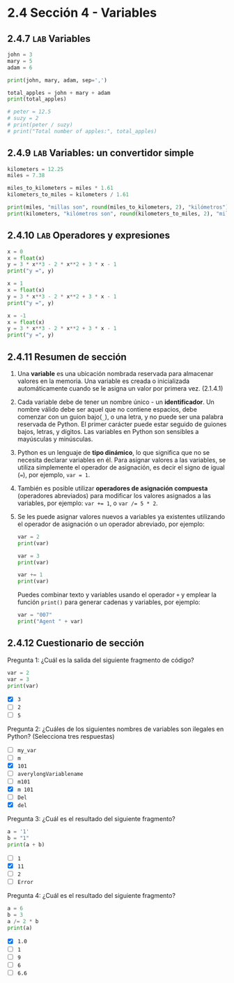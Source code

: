 # 2.4 Sección 4 - Variables

## 2.4.7 `LAB` Variables

```python
john = 3
mary = 5
adam = 6

print(john, mary, adam, sep=',')

total_apples = john + mary + adam
print(total_apples)

# peter = 12.5
# suzy = 2
# print(peter / suzy)
# print("Total number of apples:", total_apples)
```

## 2.4.9 `LAB` Variables: un convertidor simple

```python
kilometers = 12.25
miles = 7.38

miles_to_kilometers = miles * 1.61
kilometers_to_miles = kilometers / 1.61

print(miles, "millas son", round(miles_to_kilometers, 2), "kilómetros")
print(kilometers, "kilómetros son", round(kilometers_to_miles, 2), "millas")
```

## 2.4.10 `LAB` Operadores y expresiones

```python
x = 0
x = float(x)
y = 3 * x**3 - 2 * x**2 + 3 * x - 1
print("y =", y)

x = 1
x = float(x)
y = 3 * x**3 - 2 * x**2 + 3 * x - 1
print("y =", y)

x = -1
x = float(x)
y = 3 * x**3 - 2 * x**2 + 3 * x - 1
print("y =", y)
```

## 2.4.11 Resumen de sección

1. Una **variable** es una ubicación nombrada reservada para almacenar valores en la memoria. Una variable es creada o inicializada automáticamente cuando se le asigna un valor por primera vez. (2.1.4.1)

2. Cada variable debe de tener un nombre único - un **identificador**. Un nombre válido debe ser aquel que no contiene espacios, debe comenzar con un guion bajo(`_`), o una letra, y no puede ser una palabra reservada de Python. El primer carácter puede estar seguido de guiones bajos, letras, y dígitos. Las variables en Python son sensibles a mayúsculas y minúsculas.

3. Python es un lenguaje de **tipo dinámico**, lo que significa que no se necesita declarar variables en él. Para asignar valores a las variables, se utiliza simplemente el operador de asignación, es decir el signo de igual (`=`), por ejemplo, `var = 1`.

4. También es posible utilizar **operadores de asignación compuesta** (operadores abreviados) para modificar los valores asignados a las variables, por ejemplo: `var += 1`, o `var /= 5 * 2`.

5. Se les puede asignar valores nuevos a variables ya existentes utilizando el operador de asignación o un operador abreviado, por ejemplo:

   ```python
   var = 2
   print(var)

   var = 3
   print(var)

   var += 1
   print(var)
   ```

   Puedes combinar texto y variables usando el operador `+` y emplear la función `print()` para generar cadenas y variables, por ejemplo:

   ```python
   var = "007"
   print("Agent " + var)
   ```

## 2.4.12 Cuestionario de sección

Pregunta 1: ¿Cuál es la salida del siguiente fragmento de código?

```python
var = 2
var = 3
print(var)
```

- [x] `3`
- [ ] `2`
- [ ] `5`

Pregunta 2: ¿Cuáles de los siguientes nombres de variables son ilegales en Python? (Selecciona tres respuestas)

- [ ] `my_var`
- [ ] `m`
- [x] `101`
- [ ] `averylongVariablename`
- [ ] `m101`
- [x] `m 101`
- [ ] `Del`
- [x] `del`

Pregunta 3: ¿Cuál es el resultado del siguiente fragmento?

```python
a = '1'
b = "1"
print(a + b)
```

- [ ] `1`
- [x] `11`
- [ ] `2`
- [ ] `Error`

Pregunta 4: ¿Cuál es el resultado del siguiente fragmento?

```python
a = 6
b = 3
a /= 2 * b
print(a)
```

- [x] `1.0`
- [ ] `1`
- [ ] `9`
- [ ] `6`
- [ ] `6.6`
